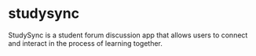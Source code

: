 # studysync
StudySync is a student forum discussion app that allows users to connect and interact in the process of learning together.
